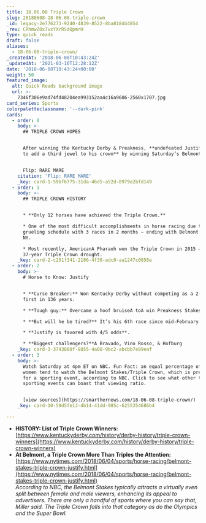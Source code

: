 ```yaml
---
title: 18.06.08 Triple Crown
slug: 20180608-18-06-08-triple-crown
_id: legacy-2e776273-9240-4839-8522-8ba818d44854
_rev: CRhmwZOx7vxYXrRSdQpmrH
type: quick_reads
draft: false
aliases:
  - 18-06-08-triple-crown/
_createdAt: '2018-06-08T10:43:24Z'
_updatedAt: '2021-03-16T12:28:12Z'
date: '2018-06-08T10:43:24+00:00'
weight: 50
featured_image:
  alt: Quick Reads background image
  url: >-
    7346f306e9ad74fd48204ea993152aa4c16a9606-2560x1707.jpg
card_series: Sports
colorpaletteclassname: '--dark-pink'
cards:
  - order: 0
    body: >-
      ## TRIPLE CROWN HOPES


      After winning the Kentucky Derby & Preakness, **undefeated Justify looks
      to add a third jewel to his crown** by winning Saturday’s Belmont Stakes.


      Flip: RARE MARE
    citation: 'Flip: RARE MARE'
    _key: card-1-59bf6775-31da-46d5-a52d-8979e2bfd149
  - order: 1
    body: >-
      ## TRIPLE CROWN HISTORY


      * **Only 12 horses have achieved the Triple Crown.**

      * One of the most difficult accomplishments in horse racing due to
      grueling schedule with 3 races in 2 months – ending with Belmont Stakes in
      NY.

      * Most recently, AmericanA Pharaoh won the Triple Crown in 2015 – ending a
      37-year Triple Crown drought.
    _key: card-2-c251f341-2186-4f38-adc0-aa1247c0858e
  - order: 2
    body: >-
      # Horse to Know: Justify


      * **Curse Breaker:** Won Kentucky Derby without competing as a 2-yr-old, a
      first in 136 years.

      * **Tough guy:** Overcame a hoof bruiseA toA win Preakness Stakes.

      * **But will he be tired?** It’s his 6th race since mid-February.

      * **Justify is favored with 4/5 odds**.

      * **Biggest challengers?**A Bravado, Vino Rosso, & Hofburg
    _key: card-3-3743860f-8855-4a08-9bc2-abcbb7e89eaf
  - order: 3
    body: >-
      Watch Saturday at 4pm ET on NBC. Fun Fact: an equal percentage of men &
      women tend to watch the Belmont Stakes/Triple Crown, which is pretty rare
      for a sporting event, according to NBC. Click to see what other two
      sporting events can boast that viewing ratio.


      [view sources](https://smarthernews.com/18-06-08-triple-crown/)
    _key: card-10-59d5fe13-db14-41dd-985c-6255354686b4

---
```

* **HISTORY: List of Triple Crown Winners:**  
[https://www.kentuckyderby.com/history/derby-history/triple-crown-winners](https://www.kentuckyderby.com/history/derby-history/triple-crown-winners)
* **At Belmont, a Triple Crown More Than Triples the Attention:**  
[https://www.nytimes.com/2018/06/04/sports/horse-racing/belmont-stakes-triple-crown-justify.html](https://www.nytimes.com/2018/06/04/sports/horse-racing/belmont-stakes-triple-crown-justify.html)  
_According to NBC, the Belmont Stakes typically attracts a virtually even split between female and male viewers, enhancing its appeal to advertisers. There are only a handful of sports where you can say that, Miller said. The Triple Crown falls into that category as do the Olympics and the Super Bowl._